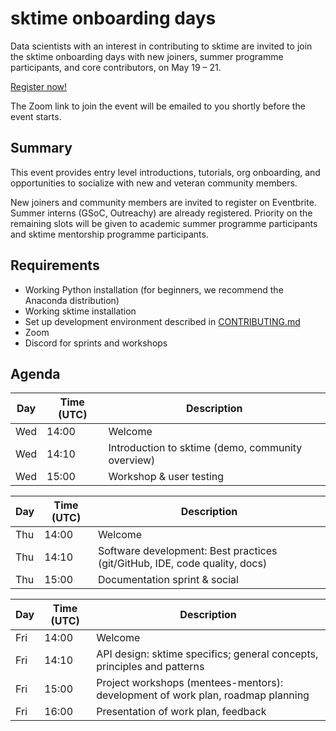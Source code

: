 # sktime onboarding days
Data scientists with an interest in contributing to sktime are invited to join the sktime onboarding days with new joiners, summer programme participants, and core contributors, on May 19 – 21.

[Register now!](https://www.eventbrite.com/e/sktime-onboarding-days-tickets-154010598847)

The Zoom link to join the event will be emailed to you shortly before the event starts.

## Summary
This event provides entry level introductions, tutorials, org onboarding, and opportunities to socialize with new and veteran community members.

New joiners and community members are invited to register on Eventbrite. Summer interns (GSoC, Outreachy) are already registered. Priority on the remaining slots will be given to academic summer programme participants and sktime mentorship programme participants. 

## Requirements
* Working Python installation (for beginners, we recommend the Anaconda distribution)
* Working sktime installation
* Set up development environment described in  [CONTRIBUTING.md](https://github.com/alan-turing-institute/sktime/blob/main/CONTRIBUTING.md)
* Zoom
* Discord for sprints and workshops

## Agenda
|Day | Time (UTC) | Description|
|---|---|---|
| Wed | 14:00 | Welcome |
| Wed | 14:10 | Introduction to sktime (demo, community overview) |
| Wed | 15:00 | Workshop & user testing |

|Day | Time (UTC) | Description|
|---|---|---|
| Thu | 14:00 | Welcome |
| Thu | 14:10 | Software development: Best practices (git/GitHub, IDE, code quality, docs) |
| Thu | 15:00 | Documentation sprint & social |

|Day | Time (UTC) | Description|
|---|---|---|
| Fri | 14:00 | Welcome |
| Fri | 14:10 | API design: sktime specifics; general concepts, principles and patterns |
| Fri | 15:00 | Project workshops (mentees-mentors): development of work plan, roadmap planning |
| Fri | 16:00 | Presentation of work plan, feedback |
